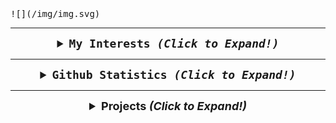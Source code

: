 <samp>
  ![](/img/img.svg)

---

  <details align="center">
    <summary style="font-weight: bold; font-size: 18px">
      <b>My Interests</b>
      <i>(Click to Expand!)</i>
    </summary>
    <br/>
  
  ![Manjaro](https://img.shields.io/badge/manjaro-cD1?style=for-the-badge&logo=manjaro&logoColor=EF7F1A&color=2B2A29)
  ![Python](https://img.shields.io/badge/python-cD1?style=for-the-badge&logo=python&logoColor=EF7F1A&color=2B2A29)
  ![Web3](https://img.shields.io/badge/Web3-cD1?style=for-the-badge&logo=web3dotjs&logoColor=EF7F1A&color=2B2A29)
  ![Flask](https://img.shields.io/badge/flask-cD1?style=for-the-badge&logo=flask&logoColor=EF7F1A&color=2B2A29)
  ![Scrapy](https://img.shields.io/badge/scrapy-cD1?style=for-the-badge&logo=scrapy&logoColor=EF7F1A&color=2B2A29)
  ![MongoDB](https://img.shields.io/badge/mongodb-cD1?style=for-the-badge&logo=mongodb&logoColor=EF7F1A&color=2B2A29)
  ![RESTful](https://img.shields.io/badge/restful-cD1?style=for-the-badge&logo=postman&logoColor=EF7F1A&color=2B2A29)
  </details>


  ---

  <details align="center">
    <summary style="font-weight: bold; font-size: 18px">
      <b>Github Statistics</b>
      <i>(Click to Expand!)</i>
    </summary>
    <br/>
  
  <img width="53%" alt="Github Statistics" src="https://github-readme-stats.vercel.app/api?username=0x733&show_icons=true&bg_color=2B2A29&icon_color=EF7F1A&text_color=FFF&title_color=EF7F1A&locale=en"/>
  <img width="44%" alt="Most Used Languages" src="https://github-readme-stats.vercel.app/api/top-langs/?username=0x733&layout=compact&bg_color=2B2A29&text_color=FFF&title_color=EF7F1A&locale=en"/>

  </details>
</samp>


  ---


<details align="center">
    <summary style="font-weight: bold; font-size: 18px">
        <b>Projects</b>
        <i>(Click to Expand!)</i>
    </summary>

<a href="https://github.com/0x733/FuckADS" target="_blank"><img height="150px" width="45%" alt="FuckADS" src="https://github-readme-stats.vercel.app/api/pin/?username=0x733&repo=FuckADS&layout=compact&bg_color=2B2A29&text_color=FFF&title_color=EF7F1A&icon_color=EF7F1A&locale=tr"/></a> <a href="https://github.com/0x733/UnnecessaryFiles" target="_blank"><img height="150px" width="45%" alt="UnnecessaryFiles" src="https://github-readme-stats.vercel.app/api/pin/?username=0x733&repo=UnnecessaryFiles&layout=compact&bg_color=2B2A29&text_color=FFF&title_color=EF7F1A&icon_color=EF7F1A&locale=tr"/></a> <a href="https://github.com/0x733/2023" target="_blank"><img height="150px" width="45%" alt="2023" src="https://github-readme-stats.vercel.app/api/pin/?username=0x733&repo=2023&layout=compact&bg_color=2B2A29&text_color=FFF&title_color=EF7F1A&icon_color=EF7F1A&locale=tr"/></a> <a href="https://github.com/0x733/test" target="_blank"><img height="150px" width="45%" alt="test" src="https://github-readme-stats.vercel.app/api/pin/?username=0x733&repo=test&layout=compact&bg_color=2B2A29&text_color=FFF&title_color=EF7F1A&icon_color=EF7F1A&locale=tr"/></a> <a href="https://github.com/0x733/verified-account" target="_blank"><img height="150px" width="45%" alt="verified-account" src="https://github-readme-stats.vercel.app/api/pin/?username=0x733&repo=verified-account&layout=compact&bg_color=2B2A29&text_color=FFF&title_color=EF7F1A&icon_color=EF7F1A&locale=tr"/></a> 

[![Otomatik Profil Güncelleyici](https://github.com/0x733/0x733/actions/workflows/0x733.yml/badge.svg)](https://github.com/0x733/0x733/actions/workflows/0x733.yml)



Son Güncelleme: 03-04-2023 03:47:50
</details>